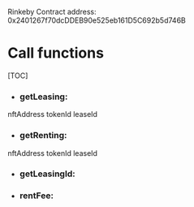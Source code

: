 Rinkeby Contract address: 0x2401267f70dcDDEB90e525eb161D5C692b5d746B

# Call functions
 [TOC]

- ### getLeasing:
nftAddress
tokenId
leaseId
    
- ### getRenting:
nftAddress
tokenId
leaseId

- ### getLeasingId:

- ### rentFee:

